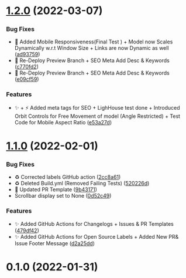 # [1.2.0](https://github.com/Prathamesh-Shanbhag/Portfolio-Website/compare/v1.1.0...v1.2.0) (2022-03-07)


### Bug Fixes

* :bug: Added Mobile Responsiveness(Final Test ) + Model now Scales Dynamically w.r.t  Window Size + Links are now Dynamic as well ([ad93759](https://github.com/Prathamesh-Shanbhag/Portfolio-Website/commit/ad93759b649a6732d7ccd8f0bd529b4afdba8f85))
* :rocket: Re-Deploy Preview Branch + SEO Meta Add Desc & Keywords ([c770fd2](https://github.com/Prathamesh-Shanbhag/Portfolio-Website/commit/c770fd2c1097134cc08e318aa74c0b43f4944488))
* :rocket: Re-Deploy Preview Branch + SEO Meta Add Desc & Keywords ([e09cf59](https://github.com/Prathamesh-Shanbhag/Portfolio-Website/commit/e09cf59821d75a15785d0faaa6c73516886a4d12))


### Features

* :sparkles: + :zap: Added meta tags for SEO + LighHouse test done + Introduced Orbit Controls for Free Movement of model (Angle Restricted) + Test Code for Mobile Aspect Ratio ([e53a27d](https://github.com/Prathamesh-Shanbhag/Portfolio-Website/commit/e53a27dc8521cf54b65f5f358538127c68ccae5d))



# [1.1.0](https://github.com/Prathamesh-Shanbhag/Portfolio-Website/compare/v0.2.0...v1.1.0) (2022-02-01)


### Bug Fixes

* :recycle: Corrected labels GitHub action ([2cc8a61](https://github.com/Prathamesh-Shanbhag/Portfolio-Website/commit/2cc8a61c2302e1911da86e87897869f0d9785977))
* :recycle: Deleted Build.yml (Removed Failing Tests) ([520226d](https://github.com/Prathamesh-Shanbhag/Portfolio-Website/commit/520226d53f2662facc0ce0e831a02fe1828918fe))
* :wrench: Updated PR Template ([9b43171](https://github.com/Prathamesh-Shanbhag/Portfolio-Website/commit/9b43171dc6839bbc9a9b9addcff7e6f34f812e59))
* Scrollbar display set to None ([0d52c49](https://github.com/Prathamesh-Shanbhag/Portfolio-Website/commit/0d52c49450d5da8fad6e423c9bb0c4f74d6c87fb))


### Features

* :sparkles: Added GitHub Actions for Changelogs + Issues & PR Templates ([479df42](https://github.com/Prathamesh-Shanbhag/Portfolio-Website/commit/479df42a4e6ed1331aa251747208f8150b9ddfd9))
* :sparkles: Added GitHub Actions for Open Source Labels + Added New PR& Issue Footer Message ([d2a25dd](https://github.com/Prathamesh-Shanbhag/Portfolio-Website/commit/d2a25dd1a854095fd7d48e5249071bc23a1d528d))



# 0.1.0 (2022-01-31)



